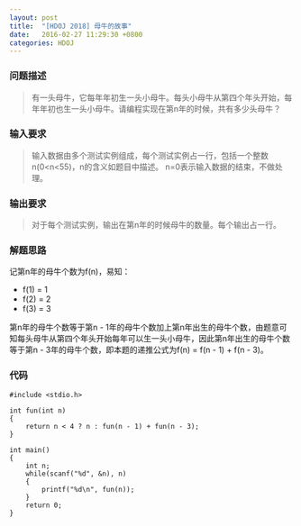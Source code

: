```yaml
---
layout: post
title:  "[HDOJ 2018] 母牛的故事"
date:   2016-02-27 11:29:30 +0800
categories: HDOJ
---
```

### __问题描述__
> 有一头母牛，它每年年初生一头小母牛。每头小母牛从第四个年头开始，每年年初也生一头小母牛。请编程实现在第n年的时候，共有多少头母牛？

### __输入要求__
> 输入数据由多个测试实例组成，每个测试实例占一行，包括一个整数n(0<n<55)，n的含义如题目中描述。
n=0表示输入数据的结束，不做处理。

### __输出要求__
> 对于每个测试实例，输出在第n年的时候母牛的数量。每个输出占一行。

### __解题思路__
记第n年的母牛个数为f(n)，易知：

* f(1) = 1
* f(2) = 2
* f(3) = 3

第n年的母牛个数等于第n - 1年的母牛个数加上第n年出生的母牛个数，由题意可知每头母牛从第四个年头开始每年可以生一头小母牛，因此第n年出生的母牛个数等于第n - 3年的母牛个数，即本题的递推公式为f(n) = f(n - 1) + f(n - 3)。

### __代码__
	#include <stdio.h>

	int fun(int n)
	{
	    return n < 4 ? n : fun(n - 1) + fun(n - 3);
	}

	int main()
	{
	    int n;
	    while(scanf("%d", &n), n)
	    {
	        printf("%d\n", fun(n));
	    }
	    return 0;
	}